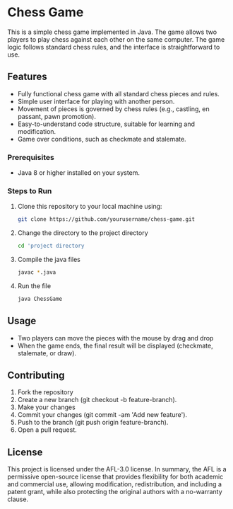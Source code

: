# Chess Game

This is a simple chess game implemented in Java. The game allows two players to play chess against each other on the same computer. The game logic follows standard chess rules, and the interface is straightforward to use. 

## Features
- Fully functional chess game with all standard chess pieces and rules.
- Simple user interface for playing with another person.
- Movement of pieces is governed by chess rules (e.g., castling, en passant, pawn promotion).
- Easy-to-understand code structure, suitable for learning and modification.
- Game over conditions, such as checkmate and stalemate.
  
### Prerequisites
- Java 8 or higher installed on your system.

### Steps to Run
1. Clone this repository to your local machine using:
   ```bash
   git clone https://github.com/yourusername/chess-game.git
   ```
2. Change the directory to the project directory
   ```bash
   cd 'project directory
   ```
3. Compile the java files
   ```bash
   javac *.java
   ```
4. Run the file
   ```bash
   java ChessGame
   ```
## Usage
- Two players can move the pieces with the mouse by drag and drop
- When the game ends, the final result will be displayed (checkmate, stalemate, or draw).

## Contributing
1. Fork the repository
2. Create a new branch (git checkout -b feature-branch).
3. Make your changes
4. Commit your changes (git commit -am 'Add new feature').
5. Push to the branch (git push origin feature-branch).
6. Open a pull request.

## License 
This project is licensed under the AFL-3.0 license. 
In summary, the AFL is a permissive open-source license that provides flexibility for both academic and commercial use, allowing modification, redistribution, and including a patent grant, while also protecting the original authors with a no-warranty clause.
